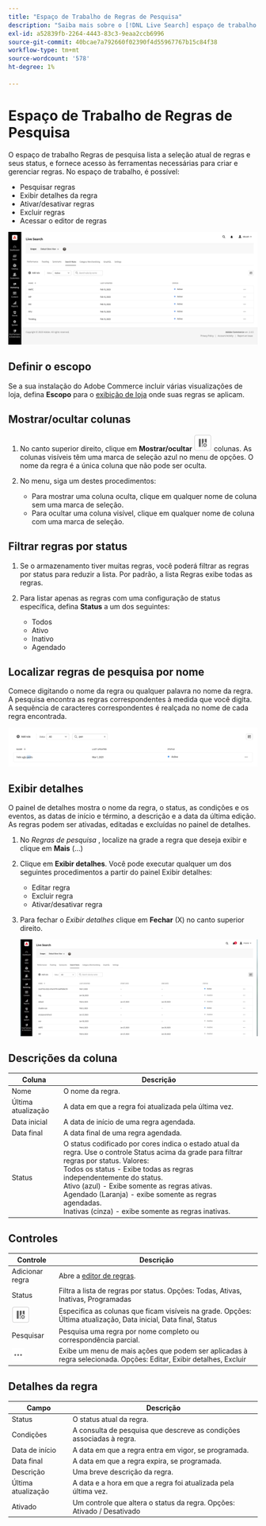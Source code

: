 ```yaml
---
title: "Espaço de Trabalho de Regras de Pesquisa"
description: "Saiba mais sobre o [!DNL Live Search] espaço de trabalho de regras."
exl-id: a52839fb-2264-4443-83c3-9eaa2ccb6996
source-git-commit: 40bcae7a792660f02390f4d55967767b15c84f38
workflow-type: tm+mt
source-wordcount: '578'
ht-degree: 1%

---
```


# Espaço de Trabalho de Regras de Pesquisa

O espaço de trabalho Regras de pesquisa lista a seleção atual de regras e seus status, e fornece acesso às ferramentas necessárias para criar e gerenciar regras. No espaço de trabalho, é possível:

* Pesquisar regras
* Exibir detalhes da regra
* Ativar/desativar regras
* Excluir regras
* Acessar o editor de regras

![Espaço de trabalho Regras](assets/rules-workspace.png)

## Definir o escopo

Se a sua instalação do Adobe Commerce incluir várias visualizações de loja, defina **Escopo** para o [exibição de loja](https://experienceleague.adobe.com/docs/commerce-admin/start/setup/websites-stores-views.html#scope-settings) onde suas regras se aplicam.

## Mostrar/ocultar colunas

1. No canto superior direito, clique em **Mostrar/ocultar** ![Seletor de coluna](assets/btn-show-hide-columns.png) colunas.
As colunas visíveis têm uma marca de seleção azul no menu de opções. O nome da regra é a única coluna que não pode ser oculta.

1. No menu, siga um destes procedimentos:

   * Para mostrar uma coluna oculta, clique em qualquer nome de coluna sem uma marca de seleção.
   * Para ocultar uma coluna visível, clique em qualquer nome de coluna com uma marca de seleção.

## Filtrar regras por status

1. Se o armazenamento tiver muitas regras, você poderá filtrar as regras por status para reduzir a lista. Por padrão, a lista Regras exibe todas as regras.

1. Para listar apenas as regras com uma configuração de status específica, defina **Status** a um dos seguintes:

   * Todos
   * Ativo
   * Inativo
   * Agendado

## Localizar regras de pesquisa por nome

Comece digitando o nome da regra ou qualquer palavra no nome da regra.
A pesquisa encontra as regras correspondentes à medida que você digita. A sequência de caracteres correspondentes é realçada no nome de cada regra encontrada.

![Regras - Localizar por nome](assets/rules-workspace-search-name.png)

## Exibir detalhes

O painel de detalhes mostra o nome da regra, o status, as condições e os eventos, as datas de início e término, a descrição e a data da última edição. As regras podem ser ativadas, editadas e excluídas no painel de detalhes.

1. No *Regras de pesquisa* , localize na grade a regra que deseja exibir e clique em **Mais** (...)
1. Clique em **Exibir detalhes**.
Você pode executar qualquer um dos seguintes procedimentos a partir do painel Exibir detalhes:

   * Editar regra
   * Excluir regra
   * Ativar/desativar regra

1. Para fechar o *Exibir detalhes* clique em **Fechar** (X) no canto superior direito.

   ![Regra - Detalhes](assets/rules-workspace-details.png)

## Descrições da coluna

| Coluna | Descrição |
|--- |--- |
| Nome | O nome da regra. |
| Última atualização | A data em que a regra foi atualizada pela última vez. |
| Data inicial | A data de início de uma regra agendada. |
| Data final | A data final de uma regra agendada. |
| Status | O status codificado por cores indica o estado atual da regra. Use o controle Status acima da grade para filtrar regras por status. Valores:<br />Todos os status - Exibe todas as regras independentemente do status.<br />Ativo (azul) - Exibe somente as regras ativas.<br />Agendado (Laranja) - exibe somente as regras agendadas.<br />Inativas (cinza) - exibe somente as regras inativas. |

## Controles

| Controle | Descrição |
|--- |--- |
| Adicionar regra | Abre a [editor de regras](rules-add.md). |
| Status | Filtra a lista de regras por status. Opções: Todas, Ativas, Inativas, Programadas |
| ![Seletor de coluna](assets/btn-show-hide-columns.png) | Especifica as colunas que ficam visíveis na grade. Opções: Última atualização, Data inicial, Data final, Status |
| Pesquisar | Pesquisa uma regra por nome completo ou correspondência parcial. |
| ![Mais seletores](assets/btn-more.png) | Exibe um menu de mais ações que podem ser aplicadas à regra selecionada. Opções: Editar, Exibir detalhes, Excluir |

## Detalhes da regra

| Campo | Descrição |
|--- |--- |
| Status | O status atual da regra. |
| Condições | A consulta de pesquisa que descreve as condições associadas à regra. |
| Data de início | A data em que a regra entra em vigor, se programada. |
| Data final | A data em que a regra expira, se programada. |
| Descrição | Uma breve descrição da regra. |
| Última atualização | A data e a hora em que a regra foi atualizada pela última vez. |
| Ativado | Um controle que altera o status da regra. Opções: Ativado / Desativado |
